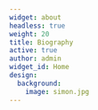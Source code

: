 ```yaml
---
widget: about
headless: true
weight: 20
title: Biography
active: true
author: admin
widget_id: Home
design:
  background:
    image: simon.jpg
---
```

